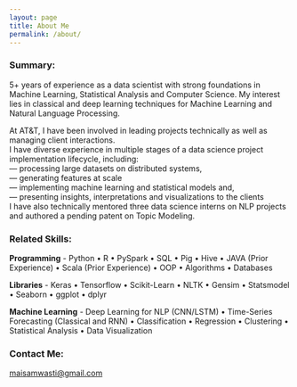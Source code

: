 ```yaml
---
layout: page
title: About Me
permalink: /about/
---
```


### Summary: 

5+ years of experience as a data scientist with strong foundations in Machine Learning, Statistical Analysis and Computer Science. My interest lies in classical and deep learning techniques for Machine Learning and Natural Language Processing.

At AT&T, I have been involved in leading projects technically as well as managing client interactions.  
I have diverse experience in multiple stages of a data science project implementation lifecycle, including:  
— processing large datasets on distributed systems,   
— generating features at scale  
— implementing machine learning and statistical models and,  
— presenting insights, interpretations and visualizations to the clients  
I have also technically mentored three data science interns on NLP projects and authored a pending patent on Topic Modeling.

### Related Skills: 

**Programming** - Python • R • PySpark • SQL • Pig • Hive • JAVA (Prior Experience) • Scala (Prior Experience) • OOP • Algorithms • Databases

**Libraries** - Keras • Tensorflow • Scikit-Learn • NLTK • Gensim • Statsmodel • Seaborn • ggplot • dplyr

**Machine Learning** - Deep Learning for NLP (CNN/LSTM) • Time-Series Forecasting (Classical and RNN) • Classification • Regression • Clustering • Statistical
Analysis • Data Visualization 


### Contact Me:

[maisamwasti@gmail.com](mailto:maisamwasti@gmail.com)
